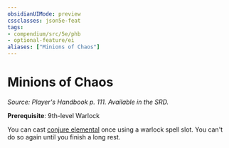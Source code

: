 ```yaml
---
obsidianUIMode: preview
cssclasses: json5e-feat
tags:
- compendium/src/5e/phb
- optional-feature/ei
aliases: ["Minions of Chaos"]
---
```

# Minions of Chaos
*Source: Player's Handbook p. 111. Available in the SRD.*  

**Prerequisite**: 9th-level Warlock

You can cast [conjure elemental](conjure-elemental.md) once using a warlock spell slot. You can't do so again until you finish a long rest.